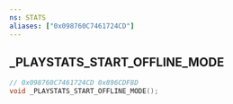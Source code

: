 ```yaml
---
ns: STATS
aliases: ["0x098760C7461724CD"]
---
```

## _PLAYSTATS_START_OFFLINE_MODE

```c
// 0x098760C7461724CD 0x896CDF8D
void _PLAYSTATS_START_OFFLINE_MODE();
```

